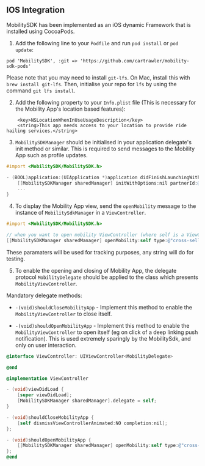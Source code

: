 ## IOS Integration

MobilitySDK has been implemented as an iOS dynamic Framework that is installed using CocoaPods.

1.  Add the following line to your `Podfile` and run `pod install` or `pod update`:

```
pod 'MobilitySDK', :git => 'https://github.com/cartrawler/mobility-sdk-pods'
```

Please note that you may need to install `git-lfs`. On Mac, install this with `brew install git-lfs`. Then, initialise your repo for `lfs` by using the command `git lfs install`.

2. Add the following property to your `Info.plist` file (This is necessary for the Mobility App's location based features):

```
    <key>NSLocationWhenInUseUsageDescription</key>
    <string>This app needs access to your location to provide ride hailing services.</string>
```

3. `MobilitySDKManager` should be initialised in your application delegate's init method or similar. This is required to send messages to the Mobility App such as profile updates.

```objectivec
#import <MobilitySDK/MobilitySDK.h>

- (BOOL)application:(UIApplication *)application didFinishLaunchingWithOptions:(NSDictionary *)launchOptions {
    [[MobilitySDKManager sharedManager] initWithOptions:nil partnerId:@"<partner-id>"];
    ...
}
```

4. To display the Mobility App view, send the `openMobility` message to the instance of `MobilitySdkManager` in a `ViewController`.

```objectivec
#import <MobilitySDK/MobilitySDK.h>

// when you want to open mobility ViewController (where self is a ViewController):
[[MobilitySDKManager sharedManager] openMobility:self type:@"cross-sell" source:@"deeplink source" campaign:@"deeplink campaign" medium:@"deeplink medium"];
```

These paramaters will be used for tracking purposes, any string will do for testing.

5. To enable the opening and closing of Mobility App, the delegate protocol `MobilityDelegate` should be applied to the class which presents `MobilityViewController`.

Mandatory delegate methods:

- `-(void)shouldCloseMobilityApp` - Implement this method to enable the `MobilityViewController` to close itself.

* `-(void)shouldOpenMobilityApp` - Implement this method to enable the `MobilityViewController` to open itself (eg on click of a deep linking push notification). This is used extremely sparingly by the MobilitySdk, and only on user interaction.

```objectivec
@interface ViewController: UIViewController<MobilityDelegate>

@end

@implementation ViewController

- (void)viewDidLoad {
    [super viewDidLoad];
    [MobilitySDKManager sharedManager].delegate = self;
}

- (void)shouldCloseMobilityApp {
    [self dismissViewControllerAnimated:NO completion:nil];
};

- (void)shouldOpenMobilityApp {
    [[MobilitySDKManager sharedManager] openMobility:self type:@"cross-sell" source:@"deeplink source" campaign:@"deeplink campaign" medium:@"deeplink medium"];
};
@end
```
